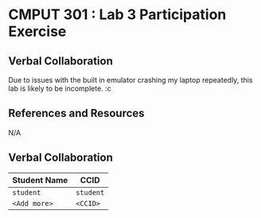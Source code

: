 # CMPUT 301 : Lab 3 Participation Exercise

## Verbal Collaboration
Due to issues with the built in emulator crashing my laptop repeatedly, this lab is likely to be incomplete. :c

## References and Resources

N/A

## Verbal Collaboration

| Student Name | CCID      |
| ------------ | --------- |
| `student`    | `student` |
| `<Add more>` | `<CCID>`  |
